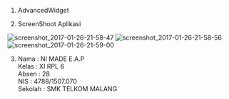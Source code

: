 1. AdvancedWidget<br>

2. ScreenShoot Aplikasi <br>

![screenshot_2017-01-26-21-58-47](https://cloud.githubusercontent.com/assets/22130677/22333831/98ce108e-e40a-11e6-87ad-5ef1448ec7a8.png)
![screenshot_2017-01-26-21-58-56](https://cloud.githubusercontent.com/assets/22130677/22333833/98d88190-e40a-11e6-9e87-04f21891b622.png)
![screenshot_2017-01-26-21-59-00](https://cloud.githubusercontent.com/assets/22130677/22333832/98d618ba-e40a-11e6-9a6a-2343c14c8d12.png)

3. Nama : NI MADE E.A.P <br>
Kelas : XI RPL 6 <br>
Absen : 28 <br>
NIS : 4788/1507.070 <br>
Sekolah : SMK TELKOM MALANG
